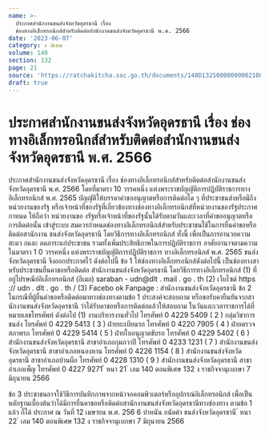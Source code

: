 ```yaml
---
name: >-
  ประกาศสำนักงานขนส่งจังหวัดอุดรธานี เรื่อง
  ช่องทางอิเล็กทรอนิกส์สำหรับติดต่อสำนักงานขนส่งจังหวัดอุดรธานี พ.ศ. 2566
date: '2023-06-07'
category: ง พิเศษ
volume: 140
section: 132
page: 21
source: 'https://ratchakitcha.soc.go.th/documents/140D132S0000000002100.pdf'
draft: true
---
```


# ประกาศสำนักงานขนส่งจังหวัดอุดรธานี เรื่อง ช่องทางอิเล็กทรอนิกส์สำหรับติดต่อสำนักงานขนส่งจังหวัดอุดรธานี พ.ศ. 2566

ประกาศสำนักงานขนส่งจังหวัดอุดรธานี เรื่อง ช่องทางอิเล็กทรอนิกส์สำหรับติดต่อสำนักงานขนส่งจังหวัดอุดรธานี พ.ศ. 2566 โดยที่มาตรา 10 วรรคหนึ่ง แห่งพระราชบัญญัติการปฏิบัติราชการทางอิเล็กทรอนิกส์ พ.ศ. 2565 บัญญัติให้บรรดาคำขออนุญาตหรือการติดต่อใด ๆ ที่ประชาชนส่งหรือมีถึงหน่วยงานของรัฐ หรือเจ้าหน้าที่ของรัฐที่เกี่ยวข้องทางช่องทางอิเล็กทรอนิกส์ที่หน่วยงานของรัฐประกาศกาหนด ให้ถือว่า หน่วยงานขอ งรัฐหรือเจ้าหน้าที่ของรัฐนั้นได้รับตามวันและเวลาที่คำขออนุญาตหรือการติดต่อนั้น เข้าสู่ระบบ สมควรกำหนดช่องทางอิเล็กทรอนิกส์สำหรับประชาชนใช้ในการยื่นคำขอหรือติดต่อสานักงาน ขนส่งจังหวัดอุดรธานี โดยวิธีการทางอิเล็กทรอนิกส์ ทั้งนี้ เพื่อเป็นการอานวยความสะดว กและ ลดภาระแก่ประชาชน รวมทั้งเพิ่มประสิทธิภาพในการปฏิบัติราชการ อาศัยอานาจตามความในมาตรา 1 0 วรรคหนึ่ง แห่งพระราชบัญญัติการปฏิบัติราชการ ทางอิเล็กทรอนิกส์ พ.ศ. 2565 ขนส่งจังหวัดอุดรธานี จึงออกประกาศไว้ ดังต่อไปนี้ ข้อ 1 ให้ช่องทางอิเล็กทรอนิกส์ดังต่อไปนี้ เป็นช่องทางสาหรับประชาชนยื่นคาขอหรือติดต่อ สำนักงานขนส่งจังหวัดอุดรธานี โดยวิธีการทางอิเล็กทรอนิกส์ (1) ที่อยู่ไปรษณีย์อิเล็กทรอนิกส์ (อีเมล) saraban - udn@dlt . mail . go . th (2) เว็บไซต์ https :// udn . dlt . go . th / (3) Facebo ok Fanpage : สำนักงานขนส่งจังหวัดอุดรธานี ข้อ 2 ในกรณีที่ผู้ยื่นคำขอหรือติดต่อมาทางช่องทางตามข้อ 1 ประสงค์จะสอบถาม หรือขอรับคายืนยันจากสานักงานขนส่งจังหวัดอุดรธานี ว่าได้รับคาขอหรือการติดต่อแล้วให้สอบถาม ในวันและเวลาราชการได้ที่หมายเลขโทรศัพท์ ดังต่อไป (1) งานบริหารงานทั่วไป โทรศัพท์ 0 4229 5409 ( 2 ) กลุ่มวิชาการขนส่ง โทรศัพท์ 0 4229 5413 ( 3 ) ฝ่ายทะเบียนรถ โทรศัพท์ 0 4220 7905 ( 4 ) ฝ่ายตรวจสภาพรถ โทรศัพท์ 0 4229 5414 ( 5 ) ฝ่ายใบอนุญาตขับรถ โทรศัพท์ 0 4229 5402 ( 6 ) สำนักงานขนส่งจังหวัดอุดรธานี สาขาอำเภอกุมภวาปี โทรศัพท์ 0 4233 1231 ( 7 ) สำนักงานขนส่งจังหวัดอุดรธานี สาขาอำเภอหนองหาน โทรศัพท์ 0 4226 1154 ( 8 ) สำนักงานขนส่งจังหวัดอุดรธานี สาขาอำเภอบ้านผือ โทรศัพท์ 0 4228 1310 ( 9 ) สำนักงานขนส่งจังหวัดอุดรธานี สาขาอำเภอเพ็ญ โทรศัพท์ 0 4227 9271 ้ หนา 21 ่ เลม 140 ตอนพิเศษ 132 ง ราชกิจจานุเบกษา 7 มิถุนายน 2566

ข้อ 3 ประชาชนอาจใช้วิธีการบันทึกภาพจากหน้าจอคอมพิวเตอร์หรืออุปกรณ์อิเล็กทรอนิกส์ เพื่อเป็นหลักฐานเบื้องต้นว่าได้มีการยื่นคาขอหรือติดต่อสานักงานขนส่งจังหวัดอุดรธานีทางช่องทาง ตามข้อ 1 แล้ว ก็ได้ ประกาศ ณ วันที่ 12 เมษายน พ.ศ. 256 6 ปาหนัน ถนัดค้า ขนส่งจังหวัดอุดรธานี ้ หนา 22 ่ เลม 140 ตอนพิเศษ 132 ง ราชกิจจานุเบกษา 7 มิถุนายน 2566
